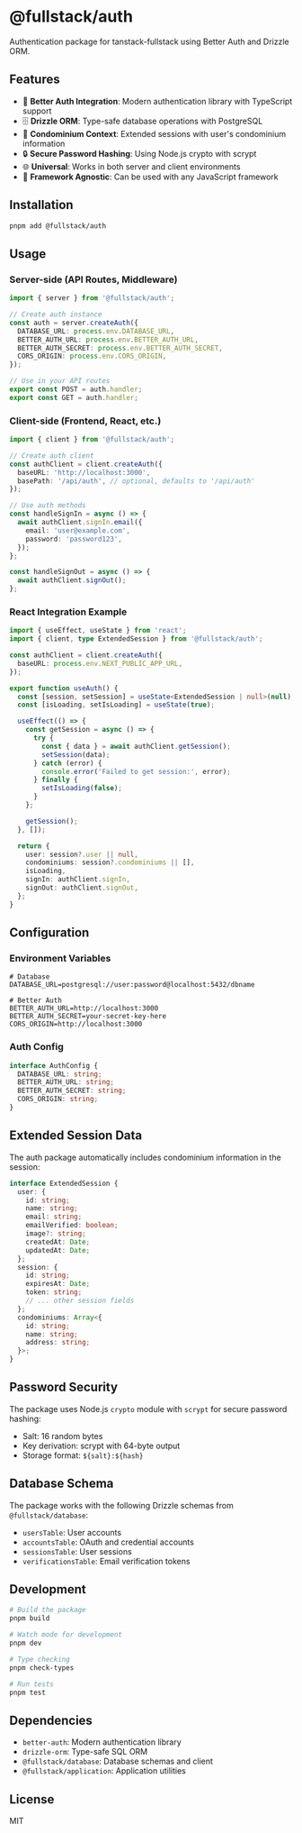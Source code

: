 # @fullstack/auth

Authentication package for tanstack-fullstack using Better Auth and Drizzle ORM.

## Features

- 🔐 **Better Auth Integration**: Modern authentication library with TypeScript support
- 🗄️ **Drizzle ORM**: Type-safe database operations with PostgreSQL
- 🏢 **Condominium Context**: Extended sessions with user's condominium information
- 🔒 **Secure Password Hashing**: Using Node.js crypto with scrypt
- 🌐 **Universal**: Works in both server and client environments
- 📱 **Framework Agnostic**: Can be used with any JavaScript framework

## Installation

```bash
pnpm add @fullstack/auth
```

## Usage

### Server-side (API Routes, Middleware)

```typescript
import { server } from '@fullstack/auth';

// Create auth instance
const auth = server.createAuth({
  DATABASE_URL: process.env.DATABASE_URL,
  BETTER_AUTH_URL: process.env.BETTER_AUTH_URL,
  BETTER_AUTH_SECRET: process.env.BETTER_AUTH_SECRET,
  CORS_ORIGIN: process.env.CORS_ORIGIN,
});

// Use in your API routes
export const POST = auth.handler;
export const GET = auth.handler;
```

### Client-side (Frontend, React, etc.)

```typescript
import { client } from '@fullstack/auth';

// Create auth client
const authClient = client.createAuth({
  baseURL: 'http://localhost:3000',
  basePath: '/api/auth', // optional, defaults to '/api/auth'
});

// Use auth methods
const handleSignIn = async () => {
  await authClient.signIn.email({
    email: 'user@example.com',
    password: 'password123',
  });
};

const handleSignOut = async () => {
  await authClient.signOut();
};
```

### React Integration Example

```typescript
import { useEffect, useState } from 'react';
import { client, type ExtendedSession } from '@fullstack/auth';

const authClient = client.createAuth({
  baseURL: process.env.NEXT_PUBLIC_APP_URL,
});

export function useAuth() {
  const [session, setSession] = useState<ExtendedSession | null>(null);
  const [isLoading, setIsLoading] = useState(true);

  useEffect(() => {
    const getSession = async () => {
      try {
        const { data } = await authClient.getSession();
        setSession(data);
      } catch (error) {
        console.error('Failed to get session:', error);
      } finally {
        setIsLoading(false);
      }
    };

    getSession();
  }, []);

  return {
    user: session?.user || null,
    condominiums: session?.condominiums || [],
    isLoading,
    signIn: authClient.signIn,
    signOut: authClient.signOut,
  };
}
```

## Configuration

### Environment Variables

```env
# Database
DATABASE_URL=postgresql://user:password@localhost:5432/dbname

# Better Auth
BETTER_AUTH_URL=http://localhost:3000
BETTER_AUTH_SECRET=your-secret-key-here
CORS_ORIGIN=http://localhost:3000
```

### Auth Config

```typescript
interface AuthConfig {
  DATABASE_URL: string;
  BETTER_AUTH_URL: string;
  BETTER_AUTH_SECRET: string;
  CORS_ORIGIN: string;
}
```

## Extended Session Data

The auth package automatically includes condominium information in the session:

```typescript
interface ExtendedSession {
  user: {
    id: string;
    name: string;
    email: string;
    emailVerified: boolean;
    image?: string;
    createdAt: Date;
    updatedAt: Date;
  };
  session: {
    id: string;
    expiresAt: Date;
    token: string;
    // ... other session fields
  };
  condominiums: Array<{
    id: string;
    name: string;
    address: string;
  }>;
}
```

## Password Security

The package uses Node.js `crypto` module with `scrypt` for secure password hashing:

- Salt: 16 random bytes
- Key derivation: scrypt with 64-byte output
- Storage format: `${salt}:${hash}`

## Database Schema

The package works with the following Drizzle schemas from `@fullstack/database`:

- `usersTable`: User accounts
- `accountsTable`: OAuth and credential accounts  
- `sessionsTable`: User sessions
- `verificationsTable`: Email verification tokens

## Development

```bash
# Build the package
pnpm build

# Watch mode for development  
pnpm dev

# Type checking
pnpm check-types

# Run tests
pnpm test
```

## Dependencies

- `better-auth`: Modern authentication library
- `drizzle-orm`: Type-safe SQL ORM
- `@fullstack/database`: Database schemas and client
- `@fullstack/application`: Application utilities

## License

MIT 